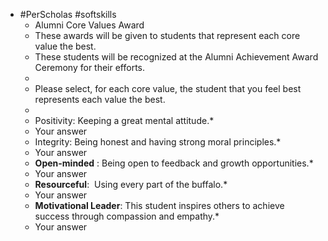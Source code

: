 - #PerScholas #softskills
	- Alumni Core Values Award
	- These awards will be given to students that represent each core value the best.
	- These students will be recognized at the Alumni Achievement Award Ceremony for their efforts.
	-
	- Please select, for each core value, the student that you feel best represents each value the best.
	-
	- Positivity: Keeping a great mental attitude.*
	- Your answer
	- Integrity: Being honest and having strong moral principles.*
	- Your answer
	- **Open-minded** : Being open to feedback and growth opportunities.*
	- Your answer
	- **Resourceful**:  Using every part of the buffalo.*
	- Your answer
	- **Motivational Leader**: This student inspires others to achieve success through compassion and empathy.*
	- Your answer